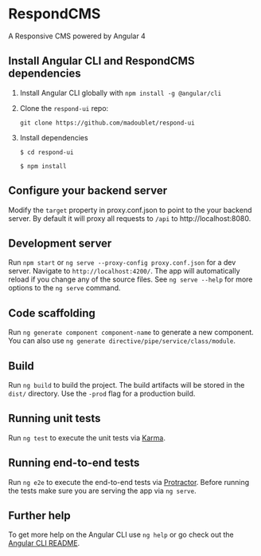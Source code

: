 # RespondCMS

A Responsive CMS powered by Angular 4

## Install Angular CLI and RespondCMS dependencies 

1. Install Angular CLI globally with `npm install -g @angular/cli`

2. Clone the `respond-ui` repo:
 
    `git clone https://github.com/madoublet/respond-ui`

3. Install dependencies

    `$ cd respond-ui`
    
    `$ npm install`

## Configure your backend server

Modify the `target` property in proxy.conf.json to point to the your backend server.
By default it will proxy all requests to `/api` to http://localhost:8080.

## Development server

Run `npm start` or `ng serve --proxy-config proxy.conf.json` for a dev server. Navigate to `http://localhost:4200/`. The app will automatically reload if you change any of the source files.
See `ng serve --help` for more options to the `ng serve` command.

## Code scaffolding

Run `ng generate component component-name` to generate a new component. You can also use `ng generate directive/pipe/service/class/module`.

## Build

Run `ng build` to build the project. The build artifacts will be stored in the `dist/` directory. Use the `-prod` flag for a production build.

## Running unit tests

Run `ng test` to execute the unit tests via [Karma](https://karma-runner.github.io).

## Running end-to-end tests

Run `ng e2e` to execute the end-to-end tests via [Protractor](http://www.protractortest.org/).
Before running the tests make sure you are serving the app via `ng serve`.

## Further help

To get more help on the Angular CLI use `ng help` or go check out the [Angular CLI README](https://github.com/angular/angular-cli/blob/master/README.md).

